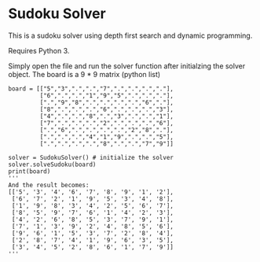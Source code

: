 # Sudoku Solver
This is a sudoku solver using depth first search and dynamic programming. 

Requires Python 3. 

Simply open the file and run the solver function after initialzing the solver object. 
The board is a 9 * 9 matrix (python list)

```
board = [["5","3",".",".","7",".",".",".","."], 
         ["6",".",".","1","9","5",".",".","."], 
         [".","9","8",".",".",".",".","6","."], 
         ["8",".",".",".","6",".",".",".","3"], 
         ["4",".",".","8",".","3",".",".","1"], 
         ["7",".",".",".","2",".",".",".","6"], 
         [".","6",".",".",".",".","2","8","."], 
         [".",".",".","4","1","9",".",".","5"], 
         [".",".",".",".","8",".",".","7","9"]]

solver = SudokuSolver() # initialize the solver
solver.solveSudoku(board)
print(board)
'''
And the result becomes:
[['5', '3', '4', '6', '7', '8', '9', '1', '2'],
 ['6', '7', '2', '1', '9', '5', '3', '4', '8'],
 ['1', '9', '8', '3', '4', '2', '5', '6', '7'],
 ['8', '5', '9', '7', '6', '1', '4', '2', '3'],
 ['4', '2', '6', '8', '5', '3', '7', '9', '1'],
 ['7', '1', '3', '9', '2', '4', '8', '5', '6'],
 ['9', '6', '1', '5', '3', '7', '2', '8', '4'],
 ['2', '8', '7', '4', '1', '9', '6', '3', '5'],
 ['3', '4', '5', '2', '8', '6', '1', '7', '9']]
'''
```